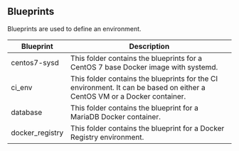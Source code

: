 ## Blueprints

Blueprints are used to define an environment.

| Blueprint | Description |
|--------|--------|
| centos7-sysd | This folder contains the blueprints for a CentOS 7 base Docker image with systemd. |
| ci_env |This folder contains the blueprints for the CI environment.  It can be based on either a CentOS VM or a Docker container. |
| database | This folder contains the blueprint for a MariaDB Docker container. |
| docker_registry | This folder contains the blueprint for a Docker Registry environment. |

